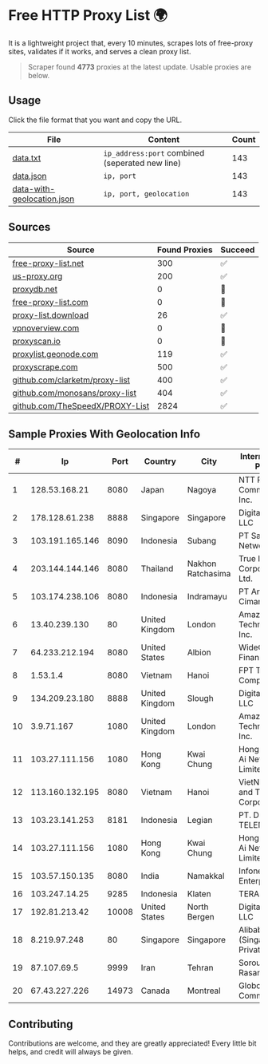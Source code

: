 
# Free HTTP Proxy List 🌍

It is a lightweight project that, every 10 minutes, scrapes lots of free-proxy sites, validates if it works, and serves a clean proxy list.


> Scraper found **4773** proxies at the latest update. Usable proxies are below.

## Usage

Click the file format that you want and copy the URL.


|File|Content|Count|
|----|-------|-----|
|[data.txt](https://raw.githubusercontent.com/themiralay/Proxy-List-World/master/data.txt)|`ip_address:port` combined (seperated new line)|143|
|[data.json](https://raw.githubusercontent.com/themiralay/Proxy-List-World/master/data.json)|`ip, port`|143|
|[data-with-geolocation.json](https://raw.githubusercontent.com/themiralay/Proxy-List-World/master/data-with-geolocation.json)|`ip, port, geolocation`|143|

## Sources

|Source|Found Proxies|Succeed|
|------|-------------|-------|
|[free-proxy-list.net](https://free-proxy-list.net)|300|✅|
|[us-proxy.org](https://www.us-proxy.org)|200|✅|
|[proxydb.net](http://proxydb.net)|0|🚫|
|[free-proxy-list.com](https://free-proxy-list.com/?page=&port=&type%5B%5D=http&type%5B%5D=https&up_time=0&search=Search)|0|🚫|
|[proxy-list.download](https://www.proxy-list.download/HTTP)|26|✅|
|[vpnoverview.com](https://vpnoverview.com/privacy/anonymous-browsing/free-proxy-servers)|0|🚫|
|[proxyscan.io](https://www.proxyscan.io)|0|🚫|
|[proxylist.geonode.com](https://proxylist.geonode.com/api/proxy-list?limit=300&page=1&sort_by=lastChecked&sort_type=desc&protocols=http,https)|119|✅|
|[proxyscrape.com](https://api.proxyscrape.com/v2/?request=displayproxies&protocol=http&timeout=10000&country=all&ssl=all&anonymity=all)|500|✅|
|[github.com/clarketm/proxy-list](https://raw.githubusercontent.com/clarketm/proxy-list/master/proxy-list-raw.txt)|400|✅|
|[github.com/monosans/proxy-list](https://raw.githubusercontent.com/monosans/proxy-list/main/proxies/http.txt)|404|✅|
|[github.com/TheSpeedX/PROXY-List](https://raw.githubusercontent.com/TheSpeedX/PROXY-List/master/http.txt)|2824|✅|


## Sample Proxies With Geolocation Info

|#|Ip|Port|Country|City|Internet Service Provider|
|-|--|----|-------|----|-------------------------|
|1|128.53.168.21|8080|Japan|Nagoya|NTT PC Communications, Inc.|
|2|178.128.61.238|8888|Singapore|Singapore|DigitalOcean, LLC|
|3|103.191.165.146|8090|Indonesia|Subang|PT Sakti Wijaya Network|
|4|203.144.144.146|8080|Thailand|Nakhon Ratchasima|True Internet Corporation CO. Ltd.|
|5|103.174.238.106|8080|Indonesia|Indramayu|PT Anugerah Cimanuk Raya|
|6|13.40.239.130|80|United Kingdom|London|Amazon Technologies Inc.|
|7|64.233.212.194|8080|United States|Albion|WideOpenWest Finance LLC|
|8|1.53.1.4|8080|Vietnam|Hanoi|FPT Telecom Company|
|9|134.209.23.180|8888|United Kingdom|Slough|DigitalOcean, LLC|
|10|3.9.71.167|1080|United Kingdom|London|Amazon Technologies Inc.|
|11|103.27.111.156|1080|Hong Kong|Kwai Chung|Hong Kong San Ai Net Int'l Limited|
|12|113.160.132.195|8080|Vietnam|Hanoi|VietNam Post and Telecom Corporation|
|13|103.23.141.253|8181|Indonesia|Legian|PT. DEWATA TELEMATIKA|
|14|103.27.111.156|1080|Hong Kong|Kwai Chung|Hong Kong San Ai Net Int'l Limited|
|15|103.57.150.135|8080|India|Namakkal|Infonet Comm Enterprises|
|16|103.247.14.25|9285|Indonesia|Klaten|TERABIT|
|17|192.81.213.42|10008|United States|North Bergen|DigitalOcean, LLC|
|18|8.219.97.248|80|Singapore|Singapore|Alibaba Cloud (Singapore) Private Limited|
|19|87.107.69.5|9999|Iran|Tehran|Soroush Rasaneh Institute|
|20|67.43.227.226|14973|Canada|Montreal|GloboTech Communications|



## Contributing

Contributions are welcome, and they are greatly appreciated! Every
little bit helps, and credit will always be given.

